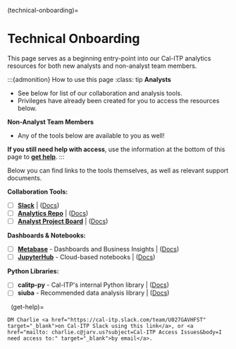 (technical-onboarding)=
# Technical Onboarding
This page serves as a beginning entry-point into our Cal-ITP analytics resources for both new analysts and non-analyst team members.

:::{admonition} How to use this page
:class: tip
**Analysts**
* See below for list of our collaboration and analysis tools.
* Privileges have already been created for you to access the resources below.

**Non-Analyst Team Members**
* Any of the tools below are available to you as well!

**If you still need help with access**, use the information at the bottom of this page to [**get help**](get-help).
:::

Below you can find links to the tools themselves, as well as relevant support documents.

**Collaboration Tools:**

- [ ]  [**Slack**](https://cal-itp.slack.com) | ([Docs](slack-intro))
- [ ]  [**Analytics Repo**](https://github.com/cal-itp/data-analyses) | ([Docs](analytics-repo))
- [ ]  [**Analyst Project Board**](https://github.com/cal-itp/data-infra/projects/6) | ([Docs](analytics-project-board))

**Dashboards & Notebooks:**

- [ ]  [**Metabase**](https://dashboards.calitp.org/) - Dashboards and Business Insights | ([Docs](metabase))
- [ ]  [**JupyterHub**](https://hubtest.k8s.calitp.jarv.us/) - Cloud-based notebooks | ([Docs](jupyterhub))

**Python Libraries:**

- [ ]  **calitp-py** - Cal-ITP's internal Python library | ([Docs](calitp))
- [ ]  **siuba** - Recommended data analysis library | ([Docs](siuba))

&nbsp;
(get-help)=
```{admonition} Still need access to a tool above?
DM Charlie <a href="https://cal-itp.slack.com/team/U027GAVHFST" target="_blank">on Cal-ITP Slack using this link</a>, or <a href="mailto: charlie.c@jarv.us?subject=Cal-ITP Access Issues&body=I need access to:" target="_blank">by email</a>.
```
